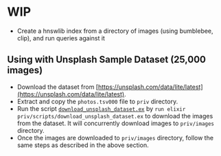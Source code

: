 # WIP

- Create a hnswlib index from a directory of images (using bumblebee, clip), and run queries against it

## Using with Unsplash Sample Dataset (25,000 images)

- Download the dataset from [https://unsplash.com/data/lite/latest](https://unsplash.com/data/lite/latest).
- Extract and copy the `photos.tsv000` file to `priv` directory.
- Run the script [`download_unsplash_dataset.ex`](./priv/scripts/download_unsplash_dataset.ex) by `run elixir priv/scripts/download_unsplash_dataset.ex` to download the images from the dataset. It will concurrently download images to `priv/images` directory.
- Once the images are downloaded to `priv/images` directory, follow the same steps as described in the above section.
